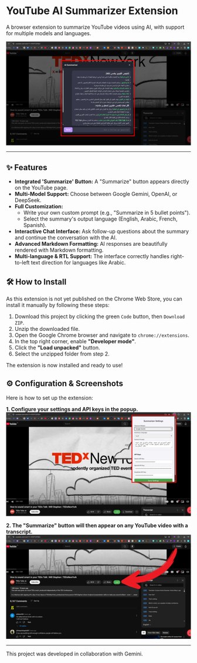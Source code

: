 # YouTube AI Summarizer Extension

A browser extension to summarize YouTube videos using AI, with support for multiple models and languages.

![Final Summary Interface](screenshots/3.png)

---

## ✨ Features

- **Integrated 'Summarize' Button:** A "Summarize" button appears directly on the YouTube page.
- **Multi-Model Support:** Choose between Google Gemini, OpenAI, or DeepSeek.
- **Full Customization:**
    - Write your own custom prompt (e.g., "Summarize in 5 bullet points").
    - Select the summary's output language (English, Arabic, French, Spanish).
- **Interactive Chat Interface:** Ask follow-up questions about the summary and continue the conversation with the AI.
- **Advanced Markdown Formatting:** AI responses are beautifully rendered with Markdown formatting.
- **Multi-language & RTL Support:** The interface correctly handles right-to-left text direction for languages like Arabic.

## 🛠️ How to Install

As this extension is not yet published on the Chrome Web Store, you can install it manually by following these steps:

1.  Download this project by clicking the green `Code` button, then `Download ZIP`.
2.  Unzip the downloaded file.
3.  Open the Google Chrome browser and navigate to `chrome://extensions`.
4.  In the top right corner, enable **"Developer mode"**.
5.  Click the **"Load unpacked"** button.
6.  Select the unzipped folder from step 2.

The extension is now installed and ready to use!

## ⚙️ Configuration & Screenshots

Here is how to set up the extension:

**1. Configure your settings and API keys in the popup.**
![Settings Panel](screenshots/1.png)

**2. The "Summarize" button will then appear on any YouTube video with a transcript.**
![Summarize Button](screenshots/2.png)

---
This project was developed in collaboration with Gemini.
